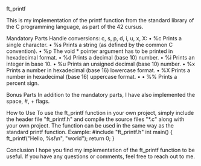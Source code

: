 ﻿ft_printf

This is my implementation of the printf function from the standard library of the C programming language, as part of the 42 cursus.

Mandatory Parts
Handle conversions: c, s, p, d, i, u, x, X:
    • %c Prints a single character.
    • %s Prints a string (as defined by the common C convention).
    • %p The void * pointer argument has to be printed in hexadecimal format.
    • %d Prints a decimal (base 10) number.
    • %i Prints an integer in base 10.
    • %u Prints an unsigned decimal (base 10) number.
    • %x Prints a number in hexadecimal (base 16) lowercase format.
    • %X Prints a number in hexadecimal (base 16) uppercase format.
    • • %% Prints a percent sign.
      
Bonus Parts
In addition to the mandatory parts, I have also implemented the space, #, + flags.

How to Use
To use the ft_printf function in your own project, simply include the header file "ft_printf.h" and compile the source files "*.c" along with your own project. The function can be used in the same way as the standard printf function.
Example:
#include "ft_printf.h"
int main()
{
    ft_printf("Hello, %s!\n", "world");
    return 0;
}

Conclusion
I hope you find my implementation of the ft_printf function to be useful. If you have any questions or comments, feel free to reach out to me.

